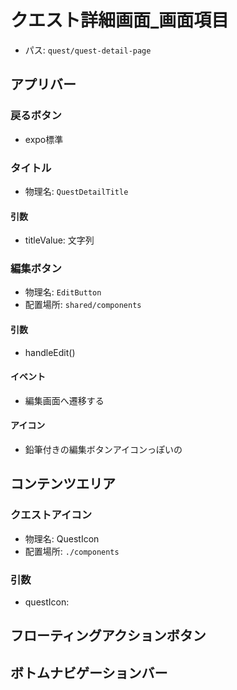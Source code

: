 # クエスト詳細画面_画面項目

- パス: `quest/quest-detail-page`

## アプリバー
### 戻るボタン
- expo標準

### タイトル
- 物理名: `QuestDetailTitle`
#### 引数
- titleValue: 文字列

### 編集ボタン
- 物理名: `EditButton`
- 配置場所: `shared/components`

#### 引数
- handleEdit()

#### イベント
- 編集画面へ遷移する

#### アイコン
- 鉛筆付きの編集ボタンアイコンっぽいの

## コンテンツエリア
### クエストアイコン
- 物理名: QuestIcon
- 配置場所: `./components`

### 引数
- questIcon: 

## フローティングアクションボタン

## ボトムナビゲーションバー
